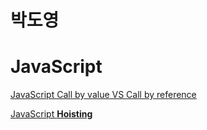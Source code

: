 # 박도영

# JavaScript

[JavaScript Call by value VS Call by reference](%E1%84%87%E1%85%A1%E1%86%A8%E1%84%83%E1%85%A9%E1%84%8B%E1%85%A7%E1%86%BC%208fd7cd4c88e843b4a0e5723ba9ccb791/JavaScript%20Call%20by%20value%20VS%20Call%20by%20reference%20c6af0e12f3394baab287443273e7a0a3.md)

[JavaScript **Hoisting**](%E1%84%87%E1%85%A1%E1%86%A8%E1%84%83%E1%85%A9%E1%84%8B%E1%85%A7%E1%86%BC%208fd7cd4c88e843b4a0e5723ba9ccb791/JavaScript%20Hoisting%203d729f72a05d406983e3a1d86860c9fc.md)
